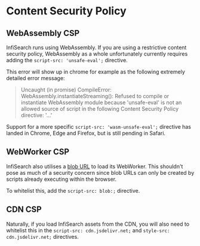 # Content Security Policy

## WebAssembly CSP

InfiSearch runs using WebAssembly. If you are using a restrictive content security policy,  WebAssembly as a whole unfortunately currently requires adding the `script-src: 'unsafe-eval';` directive.

This error will show up in chrome for example as the following extremely detailed error message:


> Uncaught (in promise) CompileError: WebAssembly.instantiateStreaming():
> Refused to compile or instantiate WebAssembly module because 'unsafe-eval'
> is not an allowed source of script in the following Content Security Policy directive: '...'

Support for a more specific `script-src: 'wasm-unsafe-eval';` directive has landed in Chrome, Edge and Firefox, but is still pending in Safari.

## WebWorker CSP

InfiSearch also utilises a [blob URL](https://stackoverflow.com/questions/30864573/what-is-a-blob-url-and-why-it-is-used) to load its WebWorker. This shouldn't pose as much of a security concern since blob URLs can only be created by scripts already executing within the browser.

To whitelist this, add the `script-src: blob:;` directive.

## CDN CSP

Naturally, if you load InfiSearch assets from the CDN, you will also need to whitelist this in the `script-src: cdn.jsdelivr.net;` and `style-src: cdn.jsdelivr.net;` directives.
